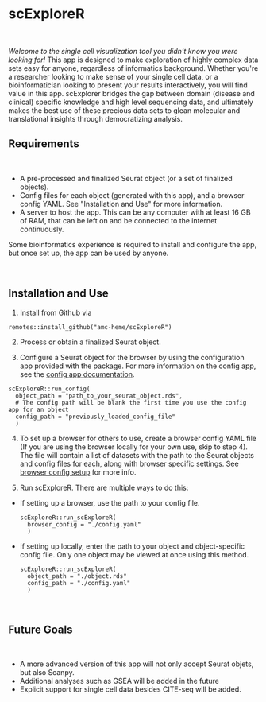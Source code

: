 # scExploreR

<br>

*Welcome to the single cell visualization tool you didn't know you were looking for!* This app is designed to make exploration of highly complex data sets easy for anyone, regardless of informatics background. Whether you're a researcher looking to make sense of your single cell data, or a bioinformatician looking to present your results interactively, you will find value in this app. scExplorer bridges the gap between domain (disease and clinical) specific knowledge and high level sequencing data, and ultimately makes the best use of these precious data sets to glean molecular and translational insights through democratizing analysis. 

## Requirements

<br>

* A pre-processed and finalized Seurat object (or a set of finalized objects).
* Config files for each object (generated with this app), and a browser config YAML. See "Installation and Use" for more information.
* A server to host the app. This can be any computer with at least 16 GB of RAM, that can be left on and be connected to the internet continuously.

Some bioinformatics experience is required to install and configure the app, but once set up, the app can be used by anyone.

<br>

## Installation and Use

1. Install from Github via
```
remotes::install_github("amc-heme/scExploreR")
```
2. Process or obtain a finalized Seurat object.

3. Configure a Seurat object for the browser by using the configuration app provided with the package. For more information on the config app, see the [config app documentation]().
```
scExploreR::run_config(
  object_path = "path_to_your_seurat_object.rds",
  # The config path will be blank the first time you use the config app for an object
  config_path = "previously_loaded_config_file"
  )
```

4. To set up a browser for others to use, create a browser config YAML file (If you are using the browser locally for your own use, skip to step 4). The file will contain a list of datasets with the path to the Seurat objects and config files for each, along with browser specific settings. See [browser config setup]() for more info.

5. Run scExploreR. There are multiple ways to do this: 

<ul>
  <li>
  If setting up a browser, use the path to your config file.
  
  ```
  scExploreR::run_scExploreR(
    browser_config = "./config.yaml"
    )
  ```
  
  </li>
  <li>
  If setting up locally, enter the path to your object and object-specific config file. Only one object may be viewed at once using this method. 
  
  ```
  scExploreR::run_scExploreR(
    object_path = "./object.rds"
    config_path = "./config.yaml"
    )
  ```
  
  </li>
</ul>
<br>



## Future Goals

<br>

<!-- As stated above, the current version of the app requires manually fitting each new object to its own specific version of the app. Future versions of the app will be able to accept *any* Seurat object, automatically detect (or user specified) metadata values of interest, and build the app to provide exploration of that object. 

<br>
-->

* A more advanced version of this app will not only accept Seurat objets, but also Scanpy. 
* Additional analyses such as GSEA will be added in the future
* Explicit support for single cell data besides CITE-seq will be added.

<br>

